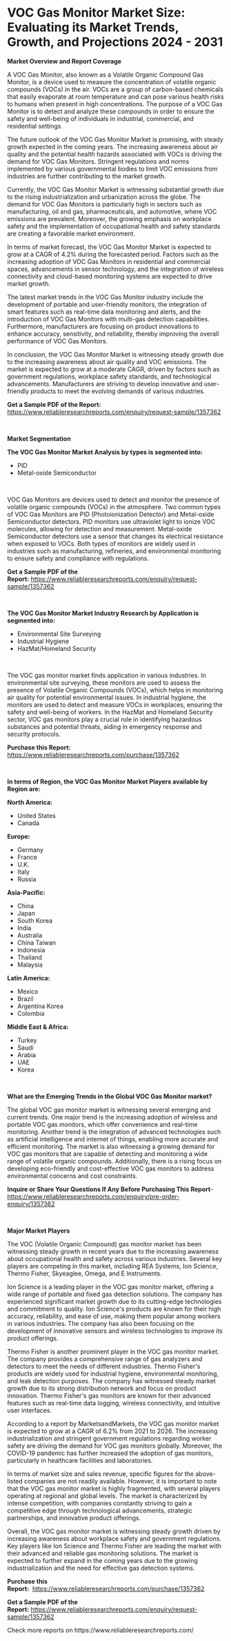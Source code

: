 <p><h1>VOC Gas Monitor Market Size: Evaluating its Market Trends, Growth, and Projections 2024 - 2031</h1></p><p><strong>Market Overview and Report Coverage</strong></p>
<p><p>A VOC Gas Monitor, also known as a Volatile Organic Compound Gas Monitor, is a device used to measure the concentration of volatile organic compounds (VOCs) in the air. VOCs are a group of carbon-based chemicals that easily evaporate at room temperature and can pose various health risks to humans when present in high concentrations. The purpose of a VOC Gas Monitor is to detect and analyze these compounds in order to ensure the safety and well-being of individuals in industrial, commercial, and residential settings.</p><p>The future outlook of the VOC Gas Monitor Market is promising, with steady growth expected in the coming years. The increasing awareness about air quality and the potential health hazards associated with VOCs is driving the demand for VOC Gas Monitors. Stringent regulations and norms implemented by various governmental bodies to limit VOC emissions from industries are further contributing to the market growth.</p><p>Currently, the VOC Gas Monitor Market is witnessing substantial growth due to the rising industrialization and urbanization across the globe. The demand for VOC Gas Monitors is particularly high in sectors such as manufacturing, oil and gas, pharmaceuticals, and automotive, where VOC emissions are prevalent. Moreover, the growing emphasis on workplace safety and the implementation of occupational health and safety standards are creating a favorable market environment.</p><p>In terms of market forecast, the VOC Gas Monitor Market is expected to grow at a CAGR of 4.2% during the forecasted period. Factors such as the increasing adoption of VOC Gas Monitors in residential and commercial spaces, advancements in sensor technology, and the integration of wireless connectivity and cloud-based monitoring systems are expected to drive market growth.</p><p>The latest market trends in the VOC Gas Monitor industry include the development of portable and user-friendly monitors, the integration of smart features such as real-time data monitoring and alerts, and the introduction of VOC Gas Monitors with multi-gas detection capabilities. Furthermore, manufacturers are focusing on product innovations to enhance accuracy, sensitivity, and reliability, thereby improving the overall performance of VOC Gas Monitors.</p><p>In conclusion, the VOC Gas Monitor Market is witnessing steady growth due to the increasing awareness about air quality and VOC emissions. The market is expected to grow at a moderate CAGR, driven by factors such as government regulations, workplace safety standards, and technological advancements. Manufacturers are striving to develop innovative and user-friendly products to meet the evolving demands of various industries.</p></p>
<p><strong>Get a Sample PDF of the Report:</strong> <a href="https://www.reliableresearchreports.com/enquiry/request-sample/1357362">https://www.reliableresearchreports.com/enquiry/request-sample/1357362</a></p>
<p>&nbsp;</p>
<p><strong>Market Segmentation</strong></p>
<p><strong>The VOC Gas Monitor Market Analysis by types is segmented into:</strong></p>
<p><ul><li>PID</li><li>Metal-oxide Semiconductor</li></ul></p>
<p>&nbsp;</p>
<p><p>VOC Gas Monitors are devices used to detect and monitor the presence of volatile organic compounds (VOCs) in the atmosphere. Two common types of VOC Gas Monitors are PID (Photoionization Detector) and Metal-oxide Semiconductor detectors. PID monitors use ultraviolet light to ionize VOC molecules, allowing for detection and measurement. Metal-oxide Semiconductor detectors use a sensor that changes its electrical resistance when exposed to VOCs. Both types of monitors are widely used in industries such as manufacturing, refineries, and environmental monitoring to ensure safety and compliance with regulations.</p></p>
<p><strong>Get a Sample PDF of the Report:</strong>&nbsp;<a href="https://www.reliableresearchreports.com/enquiry/request-sample/1357362">https://www.reliableresearchreports.com/enquiry/request-sample/1357362</a></p>
<p>&nbsp;</p>
<p><strong>The VOC Gas Monitor Market Industry Research by Application is segmented into:</strong></p>
<p><ul><li>Environmental Site Surveying</li><li>Industrial Hygiene</li><li>HazMat/Homeland Security</li></ul></p>
<p>&nbsp;</p>
<p><p>The VOC gas monitor market finds application in various industries. In environmental site surveying, these monitors are used to assess the presence of Volatile Organic Compounds (VOCs), which helps in monitoring air quality for potential environmental issues. In industrial hygiene, the monitors are used to detect and measure VOCs in workplaces, ensuring the safety and well-being of workers. In the HazMat and Homeland Security sector, VOC gas monitors play a crucial role in identifying hazardous substances and potential threats, aiding in emergency response and security protocols.</p></p>
<p><strong>Purchase this Report:</strong>&nbsp; <a href="https://www.reliableresearchreports.com/purchase/1357362">https://www.reliableresearchreports.com/purchase/1357362</a></p>
<p>&nbsp;</p>
<p><strong>In terms of Region, the VOC Gas Monitor Market Players available by Region are:</strong></p>
<p>
    <p> <strong> North America: </strong>
        <ul>
            <li>United States</li>
            <li>Canada</li>
        </ul>
        </p> 
    <p> <strong> Europe: </strong>
        <ul>
            <li>Germany</li>
            <li>France</li>
            <li>U.K.</li>
            <li>Italy</li>
            <li>Russia</li>
        </ul>
        </p> 
    <p> <strong> Asia-Pacific: </strong>
        <ul>
            <li>China</li>
            <li>Japan</li>
            <li>South Korea</li>
            <li>India</li>
            <li>Australia</li>
            <li>China Taiwan</li>
            <li>Indonesia</li>
            <li>Thailand</li>
            <li>Malaysia</li>
        </ul>
        </p> 
    <p> <strong> Latin America: </strong>
        <ul>
            <li>Mexico</li>
            <li>Brazil</li>
            <li>Argentina Korea</li>
            <li>Colombia</li>
        </ul>
        </p> 
    <p> <strong> Middle East & Africa: </strong>
        <ul>
            <li>Turkey</li>
            <li>Saudi</li>
            <li>Arabia</li>
            <li>UAE</li>
            <li>Korea</li>
        </ul>
    </p>
    </p>
<p>&nbsp;</p>
<p><strong>What are the Emerging Trends in the Global VOC Gas Monitor market?</strong></p>
<p><p>The global VOC gas monitor market is witnessing several emerging and current trends. One major trend is the increasing adoption of wireless and portable VOC gas monitors, which offer convenience and real-time monitoring. Another trend is the integration of advanced technologies such as artificial intelligence and internet of things, enabling more accurate and efficient monitoring. The market is also witnessing a growing demand for VOC gas monitors that are capable of detecting and monitoring a wide range of volatile organic compounds. Additionally, there is a rising focus on developing eco-friendly and cost-effective VOC gas monitors to address environmental concerns and cost constraints.</p></p>
<p><strong>Inquire or Share Your Questions If Any Before Purchasing This Report</strong>- <a href="https://www.reliableresearchreports.com/enquiry/pre-order-enquiry/1357362">https://www.reliableresearchreports.com/enquiry/pre-order-enquiry/1357362</a></p>
<p>&nbsp;</p>
<p><strong>Major Market Players</strong></p>
<p><p>The VOC (Volatile Organic Compound) gas monitor market has been witnessing steady growth in recent years due to the increasing awareness about occupational health and safety across various industries. Several key players are competing in this market, including REA Systems, Ion Science, Thermo Fisher, Skyeaglee, Omega, and E Instruments.</p><p>Ion Science is a leading player in the VOC gas monitor market, offering a wide range of portable and fixed gas detection solutions. The company has experienced significant market growth due to its cutting-edge technologies and commitment to quality. Ion Science's products are known for their high accuracy, reliability, and ease of use, making them popular among workers in various industries. The company has also been focusing on the development of innovative sensors and wireless technologies to improve its product offerings.</p><p>Thermo Fisher is another prominent player in the VOC gas monitor market. The company provides a comprehensive range of gas analyzers and detectors to meet the needs of different industries. Thermo Fisher's products are widely used for industrial hygiene, environmental monitoring, and leak detection purposes. The company has witnessed steady market growth due to its strong distribution network and focus on product innovation. Thermo Fisher's gas monitors are known for their advanced features such as real-time data logging, wireless connectivity, and intuitive user interfaces.</p><p>According to a report by MarketsandMarkets, the VOC gas monitor market is expected to grow at a CAGR of 6.2% from 2021 to 2026. The increasing industrialization and stringent government regulations regarding worker safety are driving the demand for VOC gas monitors globally. Moreover, the COVID-19 pandemic has further increased the adoption of gas monitors, particularly in healthcare facilities and laboratories.</p><p>In terms of market size and sales revenue, specific figures for the above-listed companies are not readily available. However, it is important to note that the VOC gas monitor market is highly fragmented, with several players operating at regional and global levels. The market is characterized by intense competition, with companies constantly striving to gain a competitive edge through technological advancements, strategic partnerships, and innovative product offerings.</p><p>Overall, the VOC gas monitor market is witnessing steady growth driven by increasing awareness about workplace safety and government regulations. Key players like Ion Science and Thermo Fisher are leading the market with their advanced and reliable gas monitoring solutions. The market is expected to further expand in the coming years due to the growing industrialization and the need for effective gas detection systems.</p></p>
<p><strong>Purchase this Report:</strong>&nbsp;&nbsp;<a href="https://www.reliableresearchreports.com/purchase/1357362">https://www.reliableresearchreports.com/purchase/1357362</a></p>
<p></p>
<p><strong>Get a Sample PDF of the Report:</strong>&nbsp;<a href="https://www.reliableresearchreports.com/enquiry/request-sample/1357362">https://www.reliableresearchreports.com/enquiry/request-sample/1357362</a></p>
<p>Check more reports on https://www.reliableresearchreports.com/</p>